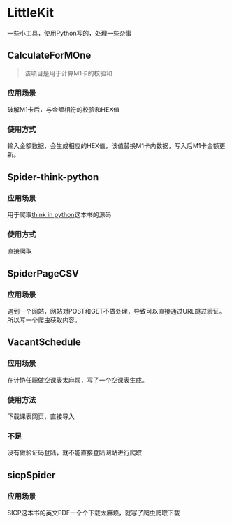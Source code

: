 # LittleKit
一些小工具，使用Python写的，处理一些杂事
## CalculateForMOne
> 该项目是用于计算M1卡的校验和
### 应用场景
破解M1卡后，与金额相符的校验和HEX值
### 使用方式
输入金额数据，会生成相应的HEX值，该值替换M1卡内数据，写入后M1卡金额更新。

## Spider-think-python
### 应用场景
用于爬取[think in python](http://www.greenteapress.com/thinkpython/code/)这本书的源码
### 使用方式
直接爬取

## SpiderPageCSV
### 应用场景
遇到一个网站，网站对POST和GET不做处理，导致可以直接通过URL跳过验证。 所以写一个爬虫获取内容。

## VacantSchedule
### 应用场景
在计协任职做空课表太麻烦，写了一个空课表生成。
### 使用方法
下载课表网页，直接导入
### 不足
没有做验证码登陆，就不能直接登陆网站进行爬取

## sicpSpider
### 应用场景
SICP这本书的英文PDF一个个下载太麻烦，就写了爬虫爬取下载
